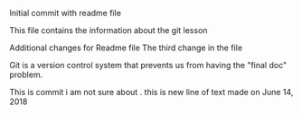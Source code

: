 Initial commit with readme file

This file contains the information about the git lesson

Additional changes for Readme file
The third change in the file

Git is a version control system that prevents us from having the "final doc" problem.

This is commit i am not sure about .
this is new line of text made on  June 14, 2018